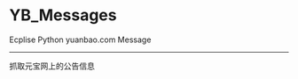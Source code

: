 # YB_Messages
Ecplise  Python    yuanbao.com   Message

--------------------------------------
抓取元宝网上的公告信息
